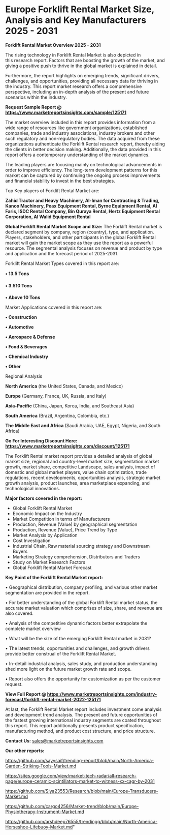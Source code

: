 # Europe Forklift Rental Market Size, Analysis and Key Manufacturers 2025 - 2031

<Strong> Forklift Rental Market Overview 2025 - 2031</strong>

The rising technology in Forklift Rental Market is also depicted in this research report. Factors that are boosting the growth of the market, and giving a positive push to thrive in the global market is explained in detail.

Furthermore, the report highlights on emerging trends, significant drivers, challenges, and opportunities, providing all necessary data for thriving in the industry. This report market research offers a comprehensive perspective, including an in-depth analysis of the present and future scenarios within the industry.

<strong>Request Sample Report @ <a href=https://www.marketreportsinsights.com/sample/125171>https://www.marketreportsinsights.com/sample/125171</a></strong>

The market overview included in this report provides information from a wide range of resources like government organizations, established companies, trade and industry associations, industry brokers and other such regulatory and non-regulatory bodies. The data acquired from these organizations authenticate the Forklift Rental research report, thereby aiding the clients in better decision making. Additionally, the data provided in this report offers a contemporary understanding of the market dynamics.

The leading players are focusing mainly on technological advancements in order to improve efficiency. The long-term development patterns for this market can be captured by continuing the ongoing process improvements and financial stability to invest in the best strategies.

Top Key players of Forklift Rental Market are:

<strong>Zahid Tractor and Heavy Machinery, Al-Iman for Contracting & Trading, Kanoo Machinery, Peax Equipment Rental, Byrne Equipment Rental, Al Faris, ISDC Rental Company, Bin Quraya Rental, Hertz Equipment Rental Corporation, Al Walid Equipment Rental</strong>

<strong><b>Global Forklift Rental Market Scope and Size:</b></strong>
The Forklift Rental market is declared segment by company, region (country), type, and application. Players, stakeholders, and other participants in the global Forklift Rental market will gain the market scope as they use the report as a powerful resource. The segmental analysis focuses on revenue and product by type and application and the forecast period of 2025-2031.

Forklift Rental Market Types covered in this report are:

<strong>• 13.5 Tons

• 3.510 Tons

• Above 10 Tons</strong>

Market Applications covered in this report are:

<strong>• Construction

• Automotive

• Aerospace & Defense

• Food & Beverages

• Chemical Industry

• Other</strong> 

Regional Analysis

<strong>North America</strong> (the United States, Canada, and Mexico)

<strong>Europe</strong> (Germany, France, UK, Russia, and Italy)

<strong>Asia-Pacific</strong> (China, Japan, Korea, India, and Southeast Asia)

<strong>South America</strong> (Brazil, Argentina, Colombia, etc.)

<strong>The Middle East and Africa</strong> (Saudi Arabia, UAE, Egypt, Nigeria, and South Africa)

<strong>Go For Interesting Discount Here: <a href=https://www.marketreportsinsights.com/discount/125171>https://www.marketreportsinsights.com/discount/125171</a></strong>

The Forklift Rental market report provides a detailed analysis of global market size, regional and country-level market size, segmentation market growth, market share, competitive Landscape, sales analysis, impact of domestic and global market players, value chain optimization, trade regulations, recent developments, opportunities analysis, strategic market growth analysis, product launches, area marketplace expanding, and technological innovations.

<strong><b>Major factors covered in the report:</b></strong>
<ul>
  <li>Global Forklift Rental Market </li>
  <li>Economic Impact on the Industry</li>
  <li>Market Competition in terms of Manufacturers</li>
  <li>Production, Revenue (Value) by geographical segmentation</li>
  <li>Production, Revenue (Value), Price Trend by Type</li>
  <li>Market Analysis by Application</li>
  <li>Cost Investigation</li>
  <li>Industrial Chain, Raw material sourcing strategy and Downstream Buyers</li>
  <li>Marketing Strategy comprehension, Distributors and Traders</li>
  <li>Study on Market Research Factors</li>
  <li>Global Forklift Rental Market Forecast</li>
</ul>

<strong><b>Key Point of the Forklift Rental Market report:</b></strong>

• Geographical distribution, company profiling, and various other market segmentation are provided in the report.

• For better understanding of the global Forklift Rental market status, the accurate market valuation which comprises of size, share, and revenue are also covered.

• Analysis of the competitive dynamic factors better extrapolate the complete market overview

• What will be the size of the emerging Forklift Rental market in 2031?

• The latest trends, opportunities and challenges, and growth drivers provide better construal of the Forklift Rental Market.

• In-detail industrial analysis, sales study, and production understanding shed more light on the future market growth rate and scope.

• Report also offers the opportunity for customization as per the customer request.

<strong><b>View Full Report @ <a href=https://www.marketreportsinsights.com/industry-forecast/forklift-rental-market-2022-125171>https://www.marketreportsinsights.com/industry-forecast/forklift-rental-market-2022-125171</a></b></strong>


At last, the Forklift Rental Market report includes investment come analysis and development trend analysis. The present and future opportunities of the fastest growing international industry segments are coated throughout this report. This report additionally presents product specification, manufacturing method, and product cost structure, and price structure.

<strong>Contact Us:</strong>
sales@marketreportsinsights.com

<strong>Our other reports:</strong>

<a href=https://github.com/sayysaif/trending-report/blob/main/North-America-Garden-Striking-Tools-Market.md>https://github.com/sayysaif/trending-report/blob/main/North-America-Garden-Striking-Tools-Market.md</a>

<a href=https://sites.google.com/view/market-tech-radar/all-research-page/europe-ceramic-scintillators-market-to-witness-xx-cagr-by-2031>https://sites.google.com/view/market-tech-radar/all-research-page/europe-ceramic-scintillators-market-to-witness-xx-cagr-by-2031</a>

<a href=https://github.com/Siya23553/Research/blob/main/Europe-Transducers-Market.md>https://github.com/Siya23553/Research/blob/main/Europe-Transducers-Market.md</a>

<a href=https://github.com/cargo4256/Market-trend/blob/main/Europe-Physiotherapy-Instrument-Market.md>https://github.com/cargo4256/Market-trend/blob/main/Europe-Physiotherapy-Instrument-Market.md</a>

<a href=https://github.com/arshdeep76555/trendingg/blob/main/North-America-Horseshoe-Lifebuoy-Market.md>https://github.com/arshdeep76555/trendingg/blob/main/North-America-Horseshoe-Lifebuoy-Market.md</a>"
